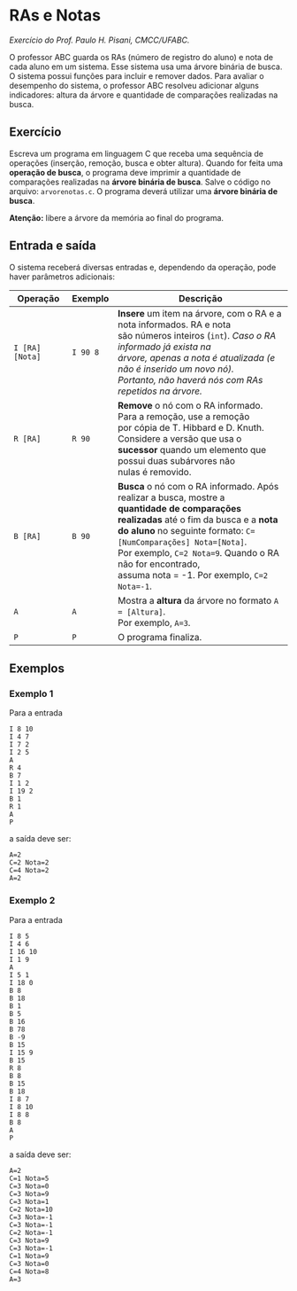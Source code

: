 # RAs e Notas
*Exercício do Prof. Paulo H. Pisani, CMCC/UFABC.*

O professor ABC guarda os RAs (número de registro do aluno) e nota de cada aluno em
um sistema. Esse sistema usa uma árvore binária de busca. O sistema possui funções
para incluir e remover dados. Para avaliar o desempenho do sistema, o professor ABC
resolveu adicionar alguns indicadores: altura da árvore e quantidade de comparações
realizadas na busca.

## Exercício

Escreva um programa em linguagem C que receba uma sequência de operações (inserção,
remoção, busca e obter altura). Quando for feita uma **operação de busca**, o
programa deve imprimir a quantidade de comparações realizadas na **árvore binária
de busca**. Salve o código no arquivo: `arvorenotas.c`. O programa deverá utilizar
uma **árvore binária de busca**.

**Atenção:** libere a árvore da memória ao final do programa.

## Entrada e saída

O sistema receberá diversas entradas e, dependendo da operação, pode haver
parâmetros adicionais:

<table>
  <thead>
    <th>Operação</th>
    <th>Exemplo</th>
    <th>Descrição</th>
  </thead>
  <tbody>
    <tr>
      <td><code>I [RA] [Nota]</code></td>
      <td><code>I 90 8</code></td>
      <td>
        <b>Insere</b> um item na árvore, com o RA e a nota informados. RA e nota
        <br>
        são números inteiros (<code>int</code>). <i>Caso o RA informado já exista na
        <br>
        árvore, apenas a nota é atualizada (e não é inserido um novo nó).
        <br>
        Portanto, não haverá nós com RAs repetidos na árvore.</i>
      </td>
    </tr>
    <tr>
      <td><code>R [RA]</code></td>
      <td><code>R 90</code></td>
      <td>
        <b>Remove</b> o nó com o RA informado. Para a remoção, use a remoção
        <br>
        por cópia de T. Hibbard e D. Knuth. Considere a versão que usa o
        <br>
        <b>sucessor</b> quando um elemento que possui duas subárvores não
        <br>
        nulas é removido.
      </td>
    </tr>
    <tr>
      <td><code>B [RA]</code></td>
      <td><code>B 90</code></td>
      <td>
        <b>Busca</b> o nó com o RA informado. Após realizar a busca, mostre a
        <br>
        <b>quantidade de comparações realizadas</b> até o fim da busca e a <b>nota</b>
        <br>
        <b>do aluno</b> no seguinte formato: <code>C=[NumComparações] Nota=[Nota]</code>.
        <br>
        Por exemplo, <code>C=2 Nota=9</code>. Quando o RA não for encontrado,
        <br>
        assuma nota = -1. Por exemplo, <code>C=2 Nota=-1</code>.
      </td>
    </tr>
    <tr>
      <td><code>A</code></td>
      <td><code>A</code></td>
      <td>
        Mostra a <b>altura</b> da árvore no formato <code>A = [Altura]</code>.
        <br>
        Por exemplo, <code>A=3</code>.
      </td>
    </tr>
    <tr>
      <td><code>P</code></td>
      <td><code>P</code></td>
      <td>O programa finaliza.</td>
    </tr>
  </tbody>
</table>

## Exemplos

### Exemplo 1

Para a entrada

    I 8 10
    I 4 7
    I 7 2
    I 2 5
    A
    R 4
    B 7
    I 1 2
    I 19 2
    B 1
    R 1
    A
    P

a saída deve ser:

    A=2
    C=2 Nota=2
    C=4 Nota=2
    A=2

### Exemplo 2

Para a entrada

    I 8 5
    I 4 6
    I 16 10
    I 1 9
    A
    I 5 1
    I 18 0
    B 8
    B 18
    B 1
    B 5
    B 16
    B 78
    B -9
    B 15
    I 15 9
    B 15
    R 8
    B 8
    B 15
    B 18
    I 8 7
    I 8 10
    I 8 8
    B 8
    A
    P

a saída deve ser:

    A=2
    C=1 Nota=5
    C=3 Nota=0
    C=3 Nota=9
    C=3 Nota=1
    C=2 Nota=10
    C=3 Nota=-1
    C=3 Nota=-1
    C=2 Nota=-1
    C=3 Nota=9
    C=3 Nota=-1
    C=1 Nota=9
    C=3 Nota=0
    C=4 Nota=8
    A=3